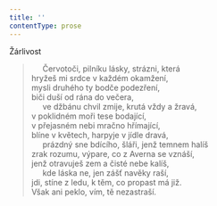 ```yaml
---
title: ''
contentType: prose
---
```


Žárlivost

>      Červotoči, pilníku lásky, strázni, která  
> hryžeš mi srdce v každém okamžení,  
> mysli druhého ty bodče podezření,  
> biči duší od rána do večera,  
>      ve džbánu chvil zmije, krutá vždy a žravá,  
> v poklidném moři tese bodající,  
> v přejasném nebi mračno hřímající,  
> blíne v květech, harpyje v jídle dravá,  
>      prázdný sne bdícího, šláři, jenž temnem halíš  
> zrak rozumu, výpare, co z Averna se vznáší,  
> jenž otravuješ zem a čisté nebe kalíš,  
>      kde láska ne, jen zášť navěky raší,  
> jdi, stíne z ledu, k těm, co propast má již.  
> Však ani peklo, vím, tě nezastraší.
